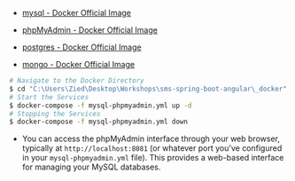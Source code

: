 
- [mysql - Docker Official Image](https://hub.docker.com/_/mysql)
- [phpMyAdmin - Docker Official Image](https://hub.docker.com/_/phpmyadmin)

- [postgres - Docker Official Image](https://hub.docker.com/_/postgres)
- [mongo - Docker Official Image](https://hub.docker.com/_/mongo)

```sh
# Navigate to the Docker Directory
$ cd "C:\Users\Zied\Desktop\Workshops\sms-spring-boot-angular\_docker"
# Start the Services
$ docker-compose -f mysql-phpmyadmin.yml up -d
# Stopping the Services
$ docker-compose -f mysql-phpmyadmin.yml down
```
- You can access the phpMyAdmin interface through your web browser, typically at ```http://localhost:8081``` (or whatever port you've configured in your ```mysql-phpmyadmin.yml``` file). This provides a web-based interface for managing your MySQL databases.





